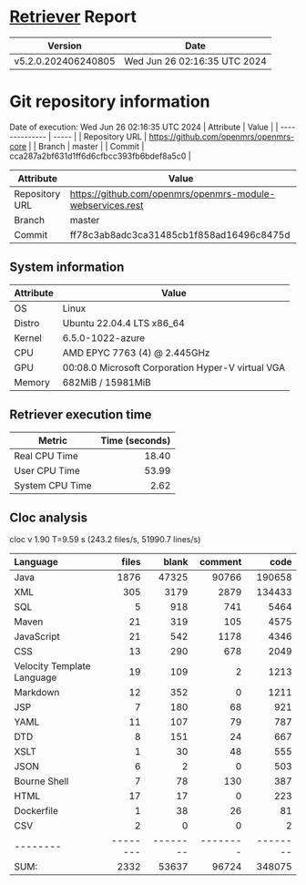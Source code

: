 # [Retriever](https://github.com/PalladioSimulator/Palladio-ReverseEngineering-Retriever) Report
| Version | Date |
| ------- | ---- |
| v5.2.0.202406240805 | Wed Jun 26 02:16:35 UTC 2024 |

# Git repository information
Date of execution: Wed Jun 26 02:16:35 UTC 2024
|    Attribute   | Value |
| -------------- | ----- |
| Repository URL | https://github.com/openmrs/openmrs-core |
| Branch         | master |
| Commit         | cca287a2bf631d1ff6d6cfbcc393fb6bdef8a5c0 |

|    Attribute   | Value |
| -------------- | ----- |
| Repository URL | https://github.com/openmrs/openmrs-module-webservices.rest |
| Branch         | master |
| Commit         | ff78c3ab8adc3ca31485cb1f858ad16496c8475d |


## System information
| Attribute | Value |
| --------- | ----- |
| OS | Linux  |
| Distro | Ubuntu 22.04.4 LTS x86_64  |
| Kernel | 6.5.0-1022-azure  |
| CPU | AMD EPYC 7763 (4) @ 2.445GHz  |
| GPU | 00:08.0 Microsoft Corporation Hyper-V virtual VGA  |
| Memory | 682MiB / 15981MiB  |

## Retriever execution time
| Metric | Time (seconds) |
| --- | ---: |
| Real CPU Time | 18.40 |
| User CPU Time | 53.99 |
| System CPU Time | 2.62 |
<!--
Explainations:
- __Real CPU Time__: actual time the command has run (can be less than total time spent in user and system mode for multi-threaded processes)
- __User CPU Time__: time the command has spent running in user mode
- __System CPU Time__: time the command has spent running in system or kernel mode
-->

## Cloc analysis
cloc v 1.90  T=9.59 s (243.2 files/s, 51990.7 lines/s)

Language|files|blank|comment|code
:-------|-------:|-------:|-------:|-------:
Java|1876|47325|90766|190658
XML|305|3179|2879|134433
SQL|5|918|741|5464
Maven|21|319|105|4575
JavaScript|21|542|1178|4346
CSS|13|290|678|2049
Velocity Template Language|19|109|2|1213
Markdown|12|352|0|1211
JSP|7|180|68|921
YAML|11|107|79|787
DTD|8|151|24|667
XSLT|1|30|48|555
JSON|6|2|0|503
Bourne Shell|7|78|130|387
HTML|17|17|0|223
Dockerfile|1|38|26|81
CSV|2|0|0|2
--------|--------|--------|--------|--------
SUM:|2332|53637|96724|348075
